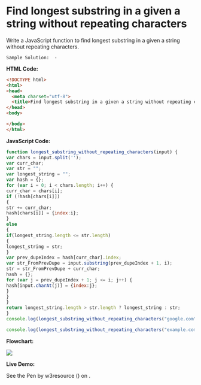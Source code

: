 # Find longest substring in a given a string without repeating characters

Write a JavaScript function to find longest substring in a given a string without repeating characters.

```
Sample Solution:  -
```

**HTML Code:**

```html
<!DOCTYPE html>
<html>
<head>
  <meta charset="utf-8">
  <title>Find longest substring in a given a string without repeating characters</title>
</head>
<body>

</body>
</html>

```

**JavaScript Code:**

```js
function longest_substring_without_repeating_characters(input) {
var chars = input.split('');
var curr_char;
var str = "";
var longest_string = "";
var hash = {};
for (var i = 0; i < chars.length; i++) {
curr_char = chars[i];
if (!hash[chars[i]]) 
{ 
str += curr_char; 
hash[chars[i]] = {index:i};
}
else 
{
if(longest_string.length <= str.length)
{
longest_string = str;
}
var prev_dupeIndex = hash[curr_char].index;
var str_FromPrevDupe = input.substring(prev_dupeIndex + 1, i);
str = str_FromPrevDupe + curr_char;
hash = {};
for (var j = prev_dupeIndex + 1; j <= i; j++) {
hash[input.charAt(j)] = {index:j};
}
}
}
return longest_string.length > str.length ? longest_string : str;
}
console.log(longest_substring_without_repeating_characters("google.com")); 

console.log(longest_substring_without_repeating_characters("example.com")); 

```

**Flowchart:**

![](https://www.w3resource.com/w3r_images/javascript-function-exercise-26.png)

**Live Demo:**

<section class="expand-codepen"><p data-height="380" data-theme-id="0" data-slug-hash="WZEawL" data-default-tab="js,result" data-user="w3resource" data-embed-version="2" data-pen-title="JavaScript - Find longest substring in a given a string without repeating characters-function-ex- 26" data-editable="true" class="codepen">See the Pen by w3resource () on .</p><codepen></codepen></section>